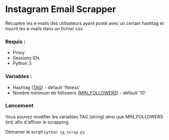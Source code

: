 # Instagram Email Scrapper
Récupère les e-mails des utilisateurs ayant posté avec un certain hashtag et inscrit les e-mails dans un fichier csv.

### Requis :
- Proxy
- Sessions IDs 
- Python 3

### Variables :
- Hashtag ([TAG](https://github.com/SammuelJ/IG_Email_scrapper/blob/master/ig_scrap.py#L15)) - default 'fitness'
- Nombre minimum de followers ([MIN_FOLLOWERS](https://github.com/SammuelJ/IG_Email_scrapper/blob/master/ig_scrap.py#L16)) - default '10'

### Lancement

Vous pouvez modifier les variables TAG (string) ainsi que MIN_FOLLOWERS (int) afin d'affiner le scrapping.

Démarrer le script
``` python ig_scrap.py ```
